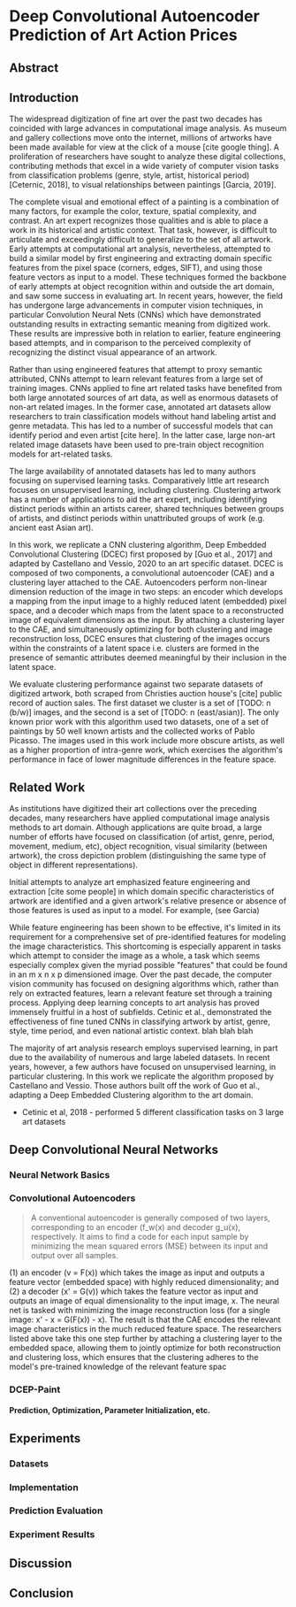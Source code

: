 <!--
# TODO
* Get pandoc working, generating to latex
* Get BibTex working with pandoc, generating to latex
* Add entries to BibTex
* Write Draft Introduction
* Write technical discussion of neural Networks
* Write technical discussion of Convolutional Autoencoders
* Write partial section of methods
* Select ~10k images, preferably of a manageable number of artists, of a given time, with prices
* Do some basic analysis on the artists, periods, and prices of those images
* Train DCEC-paint on those images with variable number of clusters and whatnot
* Make t-SNE diagrams
* DECISION whether you want to pursue prediction

if clustering:
* want to evaluate the performance against traditional methods

elif prediction:
* Rebuild network with fully connected prediction layer
    - Use google cloud storage library to update things
    - Read configurations from environment variables set in the job.yaml
    - Log the data and plot it
    - What is your loss function? - What is their loss function?
    - Get rid of run model.py
    - How do you set this? They did it with Kmeans, what should you do it with?
        + Mean of the training set
        + Median of the training set
        + Something random from the training set?
        + 0?
* Select a meaningful 10-15k photos? With artist? Is that possible?
* What about selecting traditional visual characteristics of the photo, how does that perform?
* Train, tune, validate, test on 50k print/photo dataset
    - clean that dataset??
    - Hopefully no need to clean that dataset further
* Get basic statistics about datasets
-->

# Deep Convolutional Autoencoder Prediction of Art Action Prices

## Abstract
<!-- TODO Write this after you finish the paper -->

## Introduction
<!-- This is where your state the motivation -->
<!-- contributions to the field -->

The widespread digitization of fine art over the past two decades has coincided
with large advances in computational image analysis. As museum and gallery
collections move onto the internet, millions of artworks have been made
available for view at the click of a mouse [cite google thing]. A proliferation of researchers
have sought to analyze these digital collections, contributing methods that
excel in a wide variety of computer vision tasks from classification problems (genre,
style, artist, historical period) [Ceternic, 2018], to visual relationships
between paintings [Garcia, 2019].

The complete visual and emotional effect of a painting is a combination
of many factors, for example the color, texture, spatial complexity, and contrast. An art expert
recognizes those qualities and is able to place a work in its historical
and artistic context. That task, however,
is difficult to articulate and exceedingly difficult to generalize to the set
of all artwork. Early attempts at computational art analysis, nevertheless,
attempted to build a similar model by first engineering and extracting domain specific features
from the pixel space (corners, edges, SIFT), and using those feature vectors
as input to a model. These techniques formed the backbone of early attempts at
object recognition within and outside the art domain, and saw some success in
evaluating art. In recent years, however, the field has undergone large advancements in
computer vision techniques, in particular
Convolution Neural Nets (CNNs) which have demonstrated outstanding results in
extracting semantic meaning from digitized work. These results are impressive
both in relation to earlier, feature engineering based attempts, and
in comparison to the perceived complexity of recognizing the distinct visual
appearance of an artwork.

Rather than using engineered features that attempt to
proxy semantic attributed, CNNs attempt to learn relevant features from a large
set of training images. CNNs applied to fine art related tasks have benefited
from both large annotated sources of art data, as well as enormous datasets of
non-art related images. In the former case, annotated art datasets allow researchers
to train classification models without hand labeling artist and genre metadata.
This has led to a number of successful models that can identify period and even
artist [cite here]. In the latter case, large non-art related image datasets
have been used to pre-train object recognition models for art-related tasks.

The large availability of annotated datasets has led to many authors focusing on
supervised learning tasks. Comparatively little art research focuses on unsupervised
learning, including clustering. Clustering artwork has a number of applications to
aid the art expert, including identifying distinct periods within an artists career,
shared techniques between groups of artists, and distinct periods within unattributed
groups of work (e.g. ancient east Asian art).

In this work, we replicate a CNN clustering algorithm, Deep Embedded
Convolutional Clustering (DCEC) first proposed by [Guo et al., 2017] and adapted
by Castellano and Vessio, 2020 to an art specific dataset. DCEC is composed of
two components, a convolutional autoencoder (CAE) and a clustering layer
attached to the CAE. Autoencoders perform non-linear dimension reduction of the
image in two steps: an encoder which develops a mapping from the input image
to a highly reduced latent (embedded) pixel space, and a decoder which maps
from the latent space to a reconstructed image of equivalent dimensions as the
input. By attaching a clustering layer to the CAE, and simultaneously optimizing
for both clustering and image reconstruction loss, DCEC ensures that clustering
of the images occurs within the constraints of a latent space i.e. clusters
are formed in the presence of semantic attributes deemed meaningful by their
inclusion in the latent space.

We evaluate clustering performance against two separate datasets of
digitized artwork, both scraped from Christies auction house's [cite] public
record of auction sales. The first dataset we cluster is a set of [TODO: n (b/w)]
images, and the second is a set of [TODO: n (east/asian)]. The only known prior
work with this algorithm used two datasets, one of a set of paintings by 50
well known artists and the collected works of Pablo Picasso. The images used in
this work include more obscure artists, as well as a higher proportion of
intra-genre work, which exercises the algorithm's performance in face of lower
magnitude differences in the feature space.

<!-- 
IDEAS
* clustering artwork is hard - Castellano and Vessio, 2020
    - recognizing meaningful patterns in accordance with domain knowledge and visual perception is hard
    - applying traditional clustering and feature reduction techniques to the high dimensional pixel space is ineffective
* Computer vision as a tool for recognizing patterns in artwork
* See Google's thing about artwork similarity
* Humans perceive meaningful patterns in artwork by recognizing the stylistic characteristics of it
    - color, texture, spatial complexity, etc
* But that is really hard to conceptualize and quantify
* CNNs are good at recognizing visual-related patterns from the low level pixel values
* Computational analysis of art
* Steps in the direction toward generative artwork. Realizing a vision of art created for us

* Much of this work benefits from large annotated sources/labeled data, and has benefited from non-fine art datasets such as imagenet

MOTIVATION
* "It can be used to support art experts in findings trends and influencesamong painting schools, i.e. in performing historical knowledge discovery. Analogously, it can be used to discoverdifferent periods in the production of a same artist. The model may discover which artworks influenced mostly thework of current artists. It may support interactive navigation on online art galleries by finding visually linked artworks,i.e. visual link retrieval. It can help curators in better organizing permanent or temporary expositions in accordancewith their visual similarities rather than historical motivations"
* representation learning vs feature engineering
* unsupervised clustering vs supervised learning -> broadens the potential datasets that we can use
 -->

## Related Work
<!-- DCN efforts, specifically deep clustering, like DEC, DCEC, DCEC-Paint -->
<!-- TODO Efforts to quantify art prices, especially using extracted, not learned features -->

As institutions have digitized their art collections over the preceding decades,
many researchers have applied computational image analysis methods to art domain.
Although applications are quite broad, a large number of efforts have focused
on classification (of artist, genre, period, movement, medium, etc), object recognition,
visual similarity (between artwork), the cross depiction problem (distinguishing
the same type of object in different representations).

Initial attempts to analyze art emphasized feature engineering and extraction
[cite some people] in which domain specific characteristics of artwork are
identified and a given artwork's relative presence or absence of those
features is used as input to a model. For example, (see Garcia)
<!-- TODO: What are some places this was done and what are the features that were extracted -->

While feature engineering has been shown to be effective, it's limited in its
requirement for a comprehensive set of pre-identified features for modeling the
image characteristics. This shortcoming is especially apparent in tasks which
attempt to consider the image as a whole, a task which seems especially complex
given the myriad possible "features" that could be found in an m x n x p
dimensioned image. Over the past decade, the computer
vision community has focused on designing algorithms which, rather than rely on
extracted features, learn a relevant feature set through a training process.
Applying deep learning concepts to art analysis has proved immensely fruitful
in a host of subfields. Cetinic et al., demonstrated the effectiveness of fine
tuned CNNs in classifying artwork by artist, genre, style, time period, and
even national artistic context. blah blah blah

The majority of art analysis research employs supervised learning, in part due
to the availability of numerous and large labeled datasets. In recent years,
however, a few authors have focused on unsupervised learning, in particular
clustering. In this work we replicate the algorithm proposed by Castellano and
Vessio. Those authors built off the work of Guo et al., adapting a Deep Embedded
Clustering algorithm to the art domain.

<!-- Cross depiction problem -->

* Cetinic et al, 2018 - performed 5 different classification tasks on 3 large art datasets


## Deep Convolutional Neural Networks
<!-- Motivation for what NNs offer in general -->
<!-- What do NN offer to image problems -->
<!-- What do they offer to this specific problem -->

<!-- 
* What is an image?
    - An image is a set of pixels, each with three dimensions, arrayed in a grid.
    - The given arrangement of these pixels is what gives these images their texture/shape/complexity, etc
 -->

### Neural Network Basics
<!-- How and why do NNs work -->

### Convolutional Autoencoders
<!-- What are convolutional NNs, and how to they build on traditional NN? -->

>   A conventional autoencoder is generally composed of two layers, corresponding
    to an encoder (f\_w(x) and decoder g\_u(x), respectively. It aims to find a code
    for each input sample by minimizing the mean squared errors (MSE) between its
    input and output over all samples.

(1) an encoder (v = F(x)) which takes the image as input
and outputs a feature vector (embedded space) with highly reduced
dimensionality; and (2) a decoder (x' = G(v)) which takes the feature vector as
input and outputs an image of equal dimensionality to the input image, x. The
neural net is tasked with minimizing the image reconstruction loss
(for a single image: x' - x = G(F(x)) - x). The result is that the CAE encodes
the relevant image characteristics in the much reduced feature space. The
researchers listed above take this one step further by attaching a clustering
layer to the embedded space, allowing them to jointly optimize for both reconstruction and clustering loss, which ensures that the clustering adheres to the model's pre-trained knowledge of the relevant feature spac


### DCEP-Paint
<!-- Specifics of this algorithm   -->

#### Prediction, Optimization, Parameter Initialization, etc.
<!-- Methods go here -->

## Experiments

### Datasets
<!-- Explain the following: -->
<!-- Data Acquisition -->
<!-- Data Cleaning -->
<!-- Data Preprocessing -->
<!-- Exploratory Statistics -->

### Implementation
<!-- How long was the model trained, on what architecture, how many iterations, etc -->

### Prediction Evaluation
<!-- How did we evaluate the model's performance -->
<!-- Comparison to the estimate for the painting. Those are the experts -->
<!-- Comparison to alternative methods? What would those be? Is there precedence? -->
<!-- Color Pallete, smoothness, brightness, and portrait scores -->

### Experiment Results
<!-- What did we see? -->

## Discussion
<!-- Why did we see it? -->

## Conclusion
